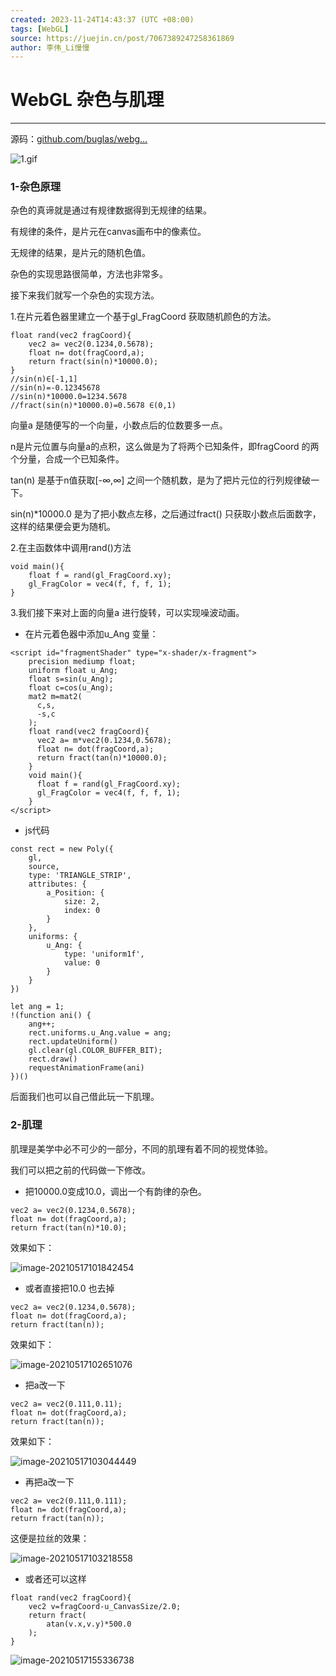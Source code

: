 ```yaml
---
created: 2023-11-24T14:43:37 (UTC +08:00)
tags: [WebGL]
source: https://juejin.cn/post/7067389247258361869
author: 李伟_Li慢慢
---
```


# WebGL 杂色与肌理

---
源码：[github.com/buglas/webg…](https://link.juejin.cn/?target=https%3A%2F%2Fgithub.com%2Fbuglas%2Fwebgl-lesson "https://github.com/buglas/webgl-lesson")

![1.gif](assets/b0b61f5a5b144c9b95e2fd6445f59a78tplv-k3u1fbpfcp-zoom-in-crop-mark1512000.webp)

### 1-杂色原理

杂色的真谛就是通过有规律数据得到无规律的结果。

有规律的条件，是片元在canvas画布中的像素位。

无规律的结果，是片元的随机色值。

杂色的实现思路很简单，方法也非常多。

接下来我们就写一个杂色的实现方法。

1.在片元着色器里建立一个基于gl\_FragCoord 获取随机颜色的方法。

```
float rand(vec2 fragCoord){
    vec2 a= vec2(0.1234,0.5678);
    float n= dot(fragCoord,a);
    return fract(sin(n)*10000.0);
}
//sin(n)∈[-1,1]
//sin(n)=-0.12345678
//sin(n)*10000.0=1234.5678
//fract(sin(n)*10000.0)=0.5678 ∈(0,1)
```

向量a 是随便写的一个向量，小数点后的位数要多一点。

n是片元位置与向量a的点积，这么做是为了将两个已知条件，即fragCoord 的两个分量，合成一个已知条件。

tan(n) 是基于n值获取\[-∞,∞\] 之间一个随机数，是为了把片元位的行列规律破一下。

sin(n)\*10000.0 是为了把小数点左移，之后通过fract() 只获取小数点后面数字，这样的结果便会更为随机。

2.在主函数体中调用rand()方法

```
void main(){
    float f = rand(gl_FragCoord.xy);
    gl_FragColor = vec4(f, f, f, 1);
}
```

3.我们接下来对上面的向量a 进行旋转，可以实现噪波动画。

-   在片元着色器中添加u\_Ang 变量：

```
<script id="fragmentShader" type="x-shader/x-fragment">
    precision mediump float;
    uniform float u_Ang;
    float s=sin(u_Ang);
    float c=cos(u_Ang);
    mat2 m=mat2(
      c,s,
      -s,c
    );
    float rand(vec2 fragCoord){
      vec2 a= m*vec2(0.1234,0.5678);
      float n= dot(fragCoord,a);
      return fract(tan(n)*10000.0);
    }
    void main(){
      float f = rand(gl_FragCoord.xy);
      gl_FragColor = vec4(f, f, f, 1);
    }
</script>
```

-   js代码

```
const rect = new Poly({
    gl,
    source,
    type: 'TRIANGLE_STRIP',
    attributes: {
        a_Position: {
            size: 2,
            index: 0
        }
    },
    uniforms: {
        u_Ang: {
            type: 'uniform1f',
            value: 0
        }
    }
})

let ang = 1;
!(function ani() {
    ang++;
    rect.uniforms.u_Ang.value = ang;
    rect.updateUniform()
    gl.clear(gl.COLOR_BUFFER_BIT);
    rect.draw()
    requestAnimationFrame(ani)
})()
```

后面我们也可以自己借此玩一下肌理。

### 2-肌理

肌理是美学中必不可少的一部分，不同的肌理有着不同的视觉体验。

我们可以把之前的代码做一下修改。

-   把10000.0变成10.0，调出一个有韵律的杂色。

```
vec2 a= vec2(0.1234,0.5678);
float n= dot(fragCoord,a);
return fract(tan(n)*10.0);
```

效果如下：

![image-20210517101842454](assets/642b19a473f940f8838104c2edbd7b63tplv-k3u1fbpfcp-zoom-in-crop-mark1512000.webp)

-   或者直接把10.0 也去掉

```
vec2 a= vec2(0.1234,0.5678);
float n= dot(fragCoord,a);
return fract(tan(n));
```

效果如下：

![image-20210517102651076](assets/35cc5647bc5d47bebe473efa9447e168tplv-k3u1fbpfcp-zoom-in-crop-mark1512000.webp)

-   把a改一下

```
vec2 a= vec2(0.111,0.11);
float n= dot(fragCoord,a);
return fract(tan(n));
```

效果如下：

![image-20210517103044449](assets/32435ee11cbd4386b1d920487ccdb135tplv-k3u1fbpfcp-zoom-in-crop-mark1512000.webp)

-   再把a改一下

```
vec2 a= vec2(0.111,0.111);
float n= dot(fragCoord,a);
return fract(tan(n));
```

这便是拉丝的效果：

![image-20210517103218558](assets/04f7046b71974d46be1b7203065b0649tplv-k3u1fbpfcp-zoom-in-crop-mark1512000.webp)

-   或者还可以这样

```
float rand(vec2 fragCoord){
    vec2 v=fragCoord-u_CanvasSize/2.0;
    return fract(
        atan(v.x,v.y)*500.0
    );
}
```

![image-20210517155336738](assets/1972e6fc6e3a45bfb440edf9af153fbetplv-k3u1fbpfcp-zoom-in-crop-mark1512000.webp)
